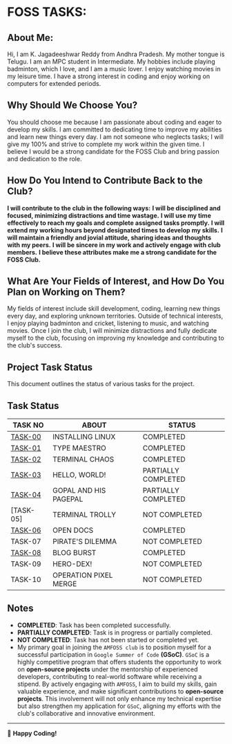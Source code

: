 # FOSS TASKS:

## About Me:
Hi, I am K. Jagadeeshwar Reddy from Andhra Pradesh. My mother tongue is Telugu. I am an MPC student in Intermediate. My hobbies include playing badminton, which I love, and I am a music lover. I enjoy watching movies in my leisure time. I have a strong interest in coding and enjoy working on computers for extended periods.

## Why Should We Choose You?
You should choose me because I am passionate about coding and eager to develop my skills. I am committed to dedicating time to improve my abilities and learn new things every day. I am not someone who neglects tasks; I will give my 100% and strive to complete my work within the given time. I believe I would be a strong candidate for the FOSS Club and bring passion and dedication to the role.

## How Do You Intend to Contribute Back to the Club?

**I will contribute to the club in the following ways:**
**I will be disciplined and focused, minimizing distractions and time wastage.**
**I will use my time effectively to reach my goals and complete assigned tasks promptly.**
**I will extend my working hours beyond designated times to develop my skills.**
**I will maintain a friendly and jovial attitude, sharing ideas and thoughts with my peers.**
**I will be sincere in my work and actively engage with club members.**
**I believe these attributes make me a strong candidate for the FOSS Club.**

## What Are Your Fields of Interest, and How Do You Plan on Working on Them?
My fields of interest include skill development, coding, learning new things every day, and exploring unknown territories. Outside of technical interests, I enjoy playing badminton and cricket, listening to music, and watching movies. Once I join the club, I will minimize distractions and fully dedicate myself to the club, focusing on improving my knowledge and contributing to the club's success.

## Project Task Status
This document outlines the status of various tasks for the project.

## Task Status

| TASK NO | ABOUT                           | STATUS      |
| ------- | -------------------------------- | ----------- |
| [TASK-00](https://github.com/Jagadeesh-18-bot/amfoss-tasks/tree/main/TASK-00) | INSTALLING LINUX                 | COMPLETED |
| [TASK-01](https://github.com/Jagadeesh-18-bot/amfoss-tasks/tree/main/TASK-01) | TYPE MAESTRO                     | COMPLETED |
| [TASK-02](https://github.com/Jagadeesh-18-bot/amfoss-tasks/tree/main/TASK-02) | TERMINAL CHAOS                   | COMPLETED |
| [TASK-03](https://github.com/Jagadeesh-18-bot/amfoss-tasks/tree/main/TASK-03) | HELLO, WORLD!                    | PARTIALLY COMPLETED  |
| [TASK-04](https://github.com/Jagadeesh-18-bot/amfoss-tasks/tree/main/TASK-04) | GOPAL AND HIS PAGEPAL            | PARTIALLY COMPLETED  |
| [TASK-05] | TERMINAL TROLLY                  | NOT COMPLETED |
| [TASK-06](https://github.com/Jagadeesh-18-bot/amfoss-tasks/tree/main/TASK-06) | OPEN DOCS                        | COMPLETED |
| TASK-07 | PIRATE'S DILEMMA                 | NOT COMPLETED |
| [TASK-08](https://github.com/Jagadeesh-18-bot/amfoss-tasks/tree/main/TASK-08) | BLOG BURST                       | COMPLETED |
| TASK-09 | HERO-DEX!                        | NOT COMPLETED |
| TASK-10 | OPERATION PIXEL MERGE            | NOT COMPLETED |

## Notes

- **COMPLETED**: Task has been completed successfully.
- **PARTIALLY COMPLETED**: Task is in progress or partially completed.
- **NOT COMPLETED**: Task has not been started or completed yet.
- My primary goal in joining the `AMFOSS club` is to position myself for a successful participation in `Google Summer of Code` **(GSoC)**. `GSoC` is a highly competitive program that offers students the opportunity to work on **open-source projects** under the mentorship of experienced developers, contributing to real-world software while receiving a stipend. By actively engaging with `AMFOSS`, I aim to build my skills, gain valuable experience, and make significant contributions to **open-source projects**. This involvement will not only enhance my technical expertise but also strengthen my application for `GSoC`, aligning my efforts with the club's collaborative and innovative environment.

---

:rocket: **Happy Coding!**


